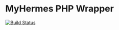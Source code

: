 # MyHermes PHP Wrapper

[![Build Status](https://travis-ci.org/minioak/myhermes-php.svg?branch=develop)](https://travis-ci.org/minioak/myhermes-php)
